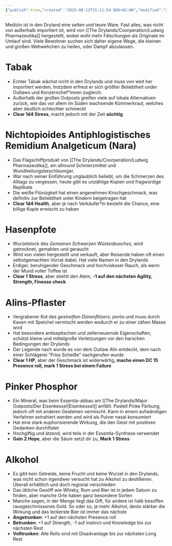 ```yaml
---
{"publish":true,"created":"2025-08-13T15:11:54.869+02:00","modified":"2025-08-13T20:59:40.048+02:00","cssclasses":""}
---
```



Medizin ist in den Dryland eine selten und teure Ware. Fast alles, was nicht von außerhalb importiert ist, wird von [[The Drylands/Coorperation/Ludwig Pharmazeutika]] hergestellt, wobei wohl mehr Fälschungen als Originale im Umlauf sind. Viele Bewohner suchen sich daher eigene Wege, die kleinen und großen Wehwehchen zu heilen, oder Dampf abzulassen.
# Tabak
- Echter Tabak wächst nicht in den Drylands und muss von weit her importiert werden, trotzdem erfreut er sich größter Beliebtheit under Outlaws und Konzernchef\*innen zugleich.
- Außerhalb der großen Outposts greifen viele auf lokale Alternativen zurück, wie das vor allem im Süden wachsende Kümmerkraut, welches aber deutlich schlechter schmeckt
- **Clear 1d4 Stress**, macht jedoch mit der Zeit **süchtig**
# Nichtopioides Antiphlogistisches Remidium Analgeticum (Nara)
- Das Flagschiffprodukt von [[The Drylands/Coorperation/Ludwig Pharmazeutika]], ein allround Schmerzmittel und Wundheilungsbeschleuniger. 
- War nach seiner Einführung unglaublich beliebt, um die Schmerzen des Alltags zu vergessen, heute gibt es unzählige Kopien und fragwürdige Replikate
- Die weiße Flüssigkeit hat einen angenehmen Kirschgeschmack, was definitiv zur Beliebtheit unter Kindern beigetragen hat
- **Clear 1d4 Health**, aber je nach Verkäufer\*in besteht die Chance, eine billige Kopie erwischt zu haben
# Hasenpfote
- Wurzelstock des *Gemeinen Schwarzen Wüstenbusches*, wird getrocknet, gemahlen und geraucht
- Wird von vielen hergestellt und verkauft, aber Reisende haben oft einen selbstgemachten Vorrat dabei. Hat viele Namen in den Drylands
- Erdiger, beruhigender Geschmack und hochviskoser Rauch, als wenn der Mund voller Toffee ist
- **Clear 1 Stress**, aber stiehlt den Atem, **-1 auf den nächsten Agility, Strength, Finesse check**
# Alins-Pflaster
- Vergrabener Kot des *gestreiften Dünenflitzers*, porös und muss durch Kauen mit Speichel vermischt werden wodurch er zu einer zähen Masse wird
- Hat besondere antiseptischen und zellerneuernde Eigenschaften, schützt kleine und mittelgroße Verletzungen vor den harschen Bedingungen der Drylands
- Der Legende nach wurde es von dem Outlaw Alin entdeckt, dem nach einer Schlägerei "Friss Scheiße" nachgerufen wurde
- **Clear 1 HP**, aber der Geschmack ist widerwärtig, **mache einen DC 15 Presence roll, mark 1 Stress bei einem Failure**
# Pinker Phosphor
- Ein Mineral, was beim Essentia-abbau am [[The Drylands/Major Outposts/Der Eisenkessel\|Eisenkessel]] anfällt. Pastell Pinke Färbung, jedoch oft mit anderen Gesteinen vermischt. Kann in einem aufwändigen Verfahren extrahiert werden und wird als Pulver nasal konsumiert
- Hat eine stark euphorisierende Wirkung, die den Geist mit positiven Gedanken durchflutet
- Hochgiftig und ätzend, wird teils in der Essentia-Synthese verwendet
- **Gain 2 Hope**, aber die Säure setzt dir zu, **Mark 1 Stress**
# Alkohol
- Es gibt kein Getreide, keine Frucht und keine Wurzel in den Drylands, was nicht schon irgendwer versucht hat zu Alkohol zu destillieren. Überall erhältlich und doch regional verschieden
- Das übliche Gesöff wie Whisky, Rum und Bier ist in jedem Saloon zu finden, aber manche Orte haben ganz besondere Sorten
- Manche sagen, in der Menge liegt das Gift, für andere ist halb besoffen rausgeschmissenes Gold. So oder so, je mehr Alkohol, desto stärker die Wirkung und das leckerste Bier ist immer das nächste
- **Angetrunken**: +1 auf den nächsten Presence roll
- **Betrunken**: +1 auf Strength, -1 auf Instinct und Knowledge bis zur nächsten Rest
- **Volltrunken**: Alle Rolls sind mit Disadvantage bis zur nächsten Long Rest

